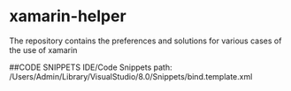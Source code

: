 # xamarin-helper
The repository contains the preferences and solutions for various cases of the use of xamarin

##CODE SNIPPETS
IDE/Code Snippets
path: /Users/Admin/Library/VisualStudio/8.0/Snippets/bind.template.xml
